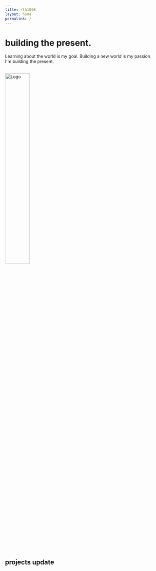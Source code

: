 ```yaml
---
title: /lh1008
layout: home
permalink: /
---
```


# building the present.

Learning about the world is my goal. Building a new world is my passion. I'm building the present.

<br><img src="../../../assets/images/hello.png" alt="Logo" width="40%" margin-left="auto" margin-right="auto"/>

## projects update
